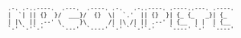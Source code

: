     .-. .-..----.  .---.  .----. .-.   .-..----. .----..---. .----.
    |  `| || {}  }/  ___}/  {}  \|  `.'  || {}  }| {_ {_   _}| {_  
    | |\  || .--' \     }\      /| |\ /| || .--' | {__  | |  | {__ 
    `-' `-'`-'     `---'  `----' `-' ` `-'`-'    `----' `-'  `----'
